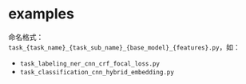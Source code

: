 # examples

命名格式：`task_{task_name}_{task_sub_name}_{base_model}_{features}.py`，如：

- `task_labeling_ner_cnn_crf_focal_loss.py`
- `task_classification_cnn_hybrid_embedding.py`
